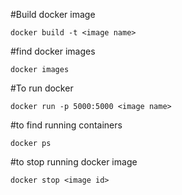 #Build docker image
```
docker build -t <image name>
```

#find docker images
```
docker images
```

#To run docker
```
docker run -p 5000:5000 <image name>
```

#to find running containers
```
docker ps
```

#to stop running docker image
```
docker stop <image id>
```